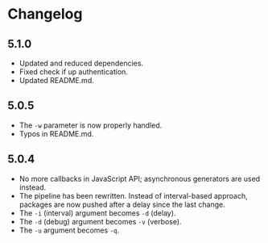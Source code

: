 # Changelog


## 5.1.0

- Updated and reduced dependencies.
- Fixed check if up authentication.
- Updated README.md.

## 5.0.5

- The `-w` parameter is now properly handled.
- Typos in README.md.

## 5.0.4

- No more callbacks in JavaScript API; asynchronous generators are used instead.
- The pipeline has been rewritten. Instead of interval-based approach, packages are now pushed after a delay since the last change.
- The `-i` (interval) argument becomes `-d` (delay).
- The `-d` (debug) argument becomes `-v` (verbose).
- The `-u` argument becomes `-q`.
